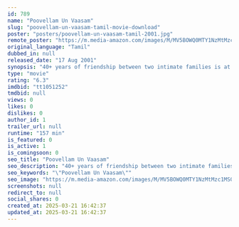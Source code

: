 ```yaml
---
id: 789
name: "Poovellam Un Vaasam"
slug: "poovellam-un-vaasam-tamil-movie-download"
poster: "posters/poovellam-un-vaasam-tamil-2001.jpg"
remote_poster: "https://m.media-amazon.com/images/M/MV5BOWQ0MTY1NzMtMzc1MS00M2RiLTk1MmMtYjA1NzA3OWE4MWNkXkEyXkFqcGc@._V1_SX300.jpg"
original_language: "Tamil"
dubbed_in: null
released_date: "17 Aug 2001"
synopsis: "40+ years of friendship between two intimate families is at stake, when a young woman from one of the families is indignant towards a young man from the other family, when he mistrusts her love towards him."
type: "movie"
rating: "6.3"
imdbid: "tt1051252"
tmdbid: null
views: 0
likes: 0
dislikes: 0
author_id: 1
trailer_url: null
runtime: "157 min"
is_featured: 0
is_active: 1
is_comingsoon: 0
seo_title: "Poovellam Un Vaasam"
seo_description: "40+ years of friendship between two intimate families is at stake, when a young woman from one of the families is indignant towards a young man from the other family, when he mistrusts her love towards him."
seo_keywords: "\"Poovellam Un Vaasam\""
seo_image: "https://m.media-amazon.com/images/M/MV5BOWQ0MTY1NzMtMzc1MS00M2RiLTk1MmMtYjA1NzA3OWE4MWNkXkEyXkFqcGc@._V1_SX300.jpg"
screenshots: null
redirect_to: null
social_shares: 0
created_at: 2025-03-21 16:42:37
updated_at: 2025-03-21 16:42:37
---
```


